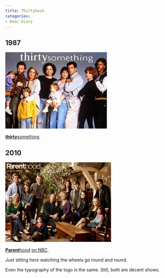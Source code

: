 ```yaml
---
title: Thirtyhood.
categories:
- Dear Diary
---
```


## 1987

![](/assets/posts/2010/thirty-something.png)

[**thirty**something](http://en.wikipedia.org/wiki/Thirtysomething_(TV_series)).

## 2010

![](/assets/posts/2010/parenthood_2010-show.jpg)

[**Parent**hood](http://en.wikipedia.org/wiki/Parenthood_(2010_TV_series)) [on NBC](http://www.nbc.com/parenthood/).

Just sitting here watching the wheels go round and round.

Even the typography of the logo is the same. Still, both are decent shows.

